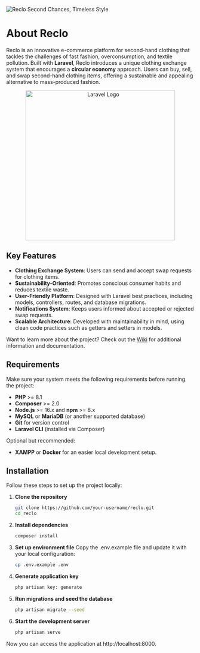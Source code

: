 ![Reclo](https://github.com/user-attachments/assets/1de157a7-3e65-4361-a42b-f4360fea2bf5)
Second Chances, Timeless Style

# About Reclo
Reclo is an innovative e-commerce platform for second-hand clothing that tackles the challenges of fast fashion, overconsumption, and textile pollution. Built with **Laravel**, Reclo introduces a unique clothing exchange system that encourages a **circular economy** approach. Users can buy, sell, and swap second-hand clothing items, offering a sustainable and appealing alternative to mass-produced fashion.  

<p align="center"><a href="https://laravel.com" target="_blank"><img src="https://raw.githubusercontent.com/laravel/art/master/logo-lockup/5%20SVG/2%20CMYK/1%20Full%20Color/laravel-logolockup-cmyk-red.svg" width="400" alt="Laravel Logo"></a></p>

## Key Features  
- **Clothing Exchange System**: Users can send and accept swap requests for clothing items.  
- **Sustainability-Oriented**: Promotes conscious consumer habits and reduces textile waste.  
- **User-Friendly Platform**: Designed with Laravel best practices, including models, controllers, routes, and database migrations.  
- **Notifications System**: Keeps users informed about accepted or rejected swap requests.  
- **Scalable Architecture**: Developed with maintainability in mind, using clean code practices such as getters and setters in models.

Want to learn more about the project? Check out the [Wiki](https://github.com/SantiGomez2519/reclo/wiki) for additional information and documentation. 

## Requirements  

Make sure your system meets the following requirements before running the project:  

- **PHP** >= 8.1  
- **Composer** >= 2.0  
- **Node.js** >= 16.x and **npm** >= 8.x  
- **MySQL** or **MariaDB** (or another supported database)  
- **Git** for version control  
- **Laravel CLI** (installed via Composer)  

Optional but recommended:  
- **XAMPP** or **Docker** for an easier local development setup.  

## Installation  

Follow these steps to set up the project locally:  

1. **Clone the repository**  
   ```bash
   git clone https://github.com/your-username/reclo.git
   cd reclo

2. **Install dependencies**
    ```bash
   composer install

3. **Set up environment file**
   Copy the .env.example file and update it with your local configuration:
    ```bash
   cp .env.example .env

4. **Generate application key**
    ```bash
   php artisan key: generate

5. **Run migrations and seed the database**
   ```bash
   php artisan migrate --seed

6. **Start the development server**
   ```bash
   php artisan serve

Now you can access the application at <a>http://localhost:8000</a>.


